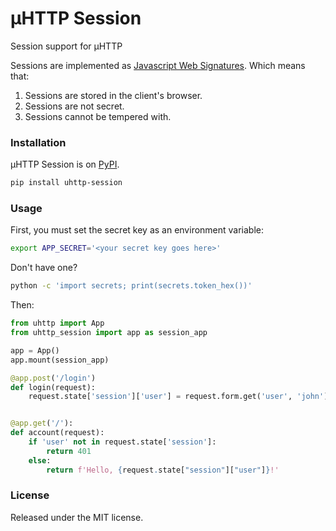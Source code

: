 # µHTTP Session

Session support for µHTTP

Sessions are implemented as [Javascript Web Signatures](https://datatracker.ietf.org/doc/html/rfc7515). Which means that:

1. Sessions are stored in the client's browser.
2. Sessions are not secret.
3. Sessions cannot be tempered with.

### Installation

µHTTP Session is on [PyPI](https://pypi.org/project/uhttp-session/).

```bash
pip install uhttp-session
```

### Usage

First, you must set the secret key as an environment variable:

```bash
export APP_SECRET='<your secret key goes here>'
```

Don't have one?

```bash
python -c 'import secrets; print(secrets.token_hex())'
```

Then:

```python
from uhttp import App
from uhttp_session import app as session_app

app = App()
app.mount(session_app)

@app.post('/login')
def login(request):
    request.state['session']['user'] = request.form.get('user', 'john')


@app.get('/'):
def account(request):
    if 'user' not in request.state['session']:
        return 401
    else:
        return f'Hello, {request.state["session"]["user"]}!'
```

### License

Released under the MIT license.
